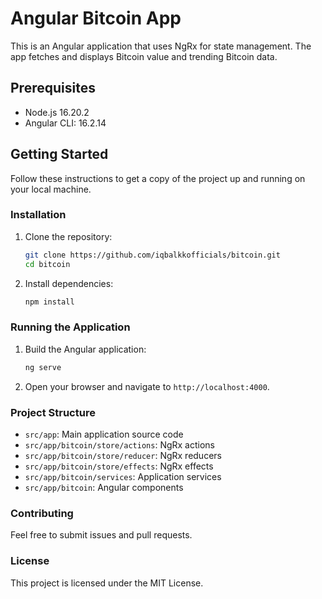 # Angular Bitcoin App

This is an Angular application that uses NgRx for state management. The app fetches and displays Bitcoin value and trending Bitcoin data.

## Prerequisites

- Node.js 16.20.2
- Angular CLI: 16.2.14

## Getting Started

Follow these instructions to get a copy of the project up and running on your local machine.

### Installation

1. Clone the repository:

    ```bash
    git clone https://github.com/iqbalkkofficials/bitcoin.git
    cd bitcoin
    ```

2. Install dependencies:

    ```bash
    npm install
    ```

### Running the Application

1. Build the Angular application:

    ```bash
    ng serve
    ```



2. Open your browser and navigate to `http://localhost:4000`.


### Project Structure

- `src/app`: Main application source code
- `src/app/bitcoin/store/actions`: NgRx actions
- `src/app/bitcoin/store/reducer`: NgRx reducers
- `src/app/bitcoin/store/effects`: NgRx effects
- `src/app/bitcoin/services`: Application services
- `src/app/bitcoin`: Angular components

### Contributing

Feel free to submit issues and pull requests.

### License

This project is licensed under the MIT License.
